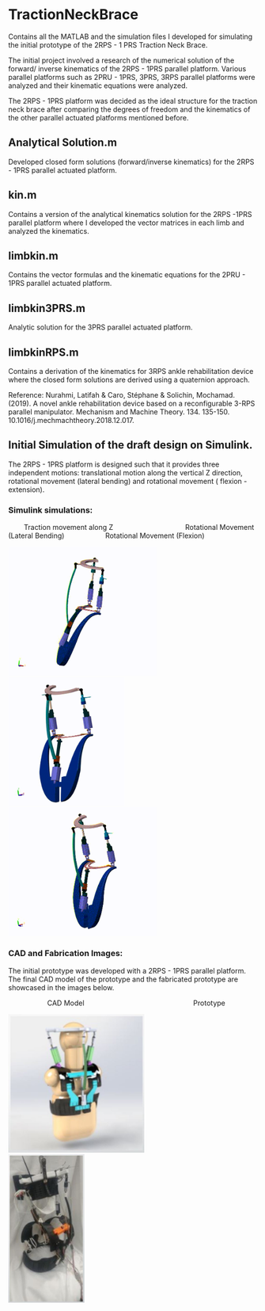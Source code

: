 # TractionNeckBrace
Contains all the MATLAB and the simulation files I developed for simulating the initial prototype of the 2RPS - 1 PRS Traction Neck Brace. 

The initial project involved a research of the numerical solution of the forward/ inverse kinematics of the 2RPS - 1PRS parallel platform. 
Various parallel platforms such as 2PRU - 1PRS, 3PRS, 3RPS parallel platforms were analyzed and their kinematic equations were analyzed. 

The 2RPS - 1PRS platform was decided as the ideal structure for the traction neck brace after comparing the degrees of freedom and the kinematics of 
the other parallel actuated platforms mentioned before. 

## Analytical Solution.m 
Developed closed form solutions (forward/inverse kinematics) for the 2RPS - 1PRS parallel actuated platform. 

## kin.m
Contains a version of the analytical kinematics solution for the 2RPS -1PRS parallel platform where I developed the vector matrices
in each limb and analyzed the kinematics.

## limbkin.m
Contains the vector formulas and the kinematic equations for the 2PRU - 1PRS parallel actuated platform. 

## limbkin3PRS.m
Analytic solution for the 3PRS parallel actuated platform. 

## limbkinRPS.m
Contains a derivation of the kinematics for 3RPS ankle rehabilitation device where the closed form solutions are derived using a quaternion approach. 

Reference: Nurahmi, Latifah & Caro, Stéphane & Solichin, Mochamad. (2019). A novel ankle rehabilitation device based on a reconfigurable 3-RPS parallel manipulator. Mechanism and Machine Theory. 134. 135-150. 10.1016/j.mechmachtheory.2018.12.017. 


## Initial Simulation of the draft design on Simulink. 

The 2RPS - 1PRS platform is designed such that it provides three independent motions: translational motion along the vertical Z direction, rotational movement (lateral bending) and rotational movement ( flexion - extension). 

### Simulink simulations: 

&nbsp;&nbsp;&nbsp;&nbsp;&nbsp;&nbsp;&nbsp; Traction movement along Z &nbsp;&nbsp;&nbsp;&nbsp;&nbsp;&nbsp;&nbsp;&nbsp;&nbsp;&nbsp;&nbsp;&nbsp;&nbsp;&nbsp;&nbsp;&nbsp;&nbsp;&nbsp;&nbsp;&nbsp;&nbsp;&nbsp;&nbsp;&nbsp;&nbsp;&nbsp;&nbsp;&nbsp;&nbsp;&nbsp;&nbsp;&nbsp;&nbsp;&nbsp;&nbsp;  Rotational Movement (Lateral Bending) &nbsp;&nbsp;&nbsp;&nbsp;&nbsp;&nbsp;&nbsp;&nbsp;&nbsp;&nbsp;&nbsp;&nbsp;&nbsp;&nbsp;&nbsp;&nbsp;&nbsp;&nbsp;&nbsp; Rotational Movement (Flexion)
<p align="left">
  <img width="300" src="https://github.com/pranavs1911/TractionNeckBrace/blob/main/x2RPS1PRstract.gif">
  &nbsp&nbsp&nbsp&nbsp&nbsp&nbsp&nbsp&nbsp&nbsp&nbsp&nbsp&nbsp&nbsp&nbsp&nbsp&nbsp&nbsp&nbsp&nbsp&nbsp&nbsp&nbsp&nbsp<img width="235" src="https://github.com/pranavs1911/TractionNeckBrace/blob/main/x2RPS1PRslatbending.gif">
  &nbsp&nbsp&nbsp&nbsp&nbsp&nbsp&nbsp&nbsp&nbsp<img width="300" src="https://github.com/pranavs1911/TractionNeckBrace/blob/main/x2RPS1PRsflex.gif">
</p>

### CAD and Fabrication Images: 

The initial prototype was developed with a 2RPS - 1PRS parallel platform. The final CAD model of the prototype and the fabricated prototype are showcased in the images below. 

&nbsp;&nbsp;&nbsp;&nbsp;&nbsp;&nbsp;&nbsp;&nbsp;&nbsp;&nbsp;&nbsp;&nbsp;&nbsp;&nbsp;&nbsp;&nbsp;&nbsp;&nbsp;&nbsp; CAD Model &nbsp;&nbsp;&nbsp;&nbsp;&nbsp;&nbsp;&nbsp;&nbsp;&nbsp;&nbsp;&nbsp;&nbsp;&nbsp;&nbsp;&nbsp;&nbsp;&nbsp;&nbsp;&nbsp;&nbsp;&nbsp;&nbsp;&nbsp;&nbsp;&nbsp;&nbsp;&nbsp;&nbsp;&nbsp;&nbsp;&nbsp;&nbsp;&nbsp;&nbsp;&nbsp;&nbsp;&nbsp;&nbsp;&nbsp;&nbsp;&nbsp;&nbsp;&nbsp;&nbsp;&nbsp;&nbsp;&nbsp;&nbsp;&nbsp;&nbsp;&nbsp;&nbsp;&nbsp;&nbsp; Prototype
<p align="left">
  <img width="275" src="https://github.com/pranavs1911/TractionNeckBrace/blob/main/Rehab%20CAD.JPG">
  &nbsp&nbsp&nbsp&nbsp&nbsp&nbsp&nbsp&nbsp&nbsp&nbsp&nbsp&nbsp&nbsp&nbsp&nbsp&nbsp&nbsp&nbsp&nbsp&nbsp&nbsp&nbsp&nbsp<img height="300" src="https://github.com/pranavs1911/TractionNeckBrace/blob/main/Fabrication-Rehab%20Robot.JPG">


